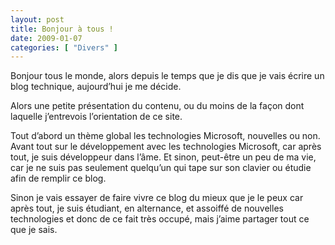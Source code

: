 ```yaml
---
layout: post
title: Bonjour à tous !
date: 2009-01-07
categories: [ "Divers" ]
---
```

Bonjour tous le monde, alors depuis le temps que je dis que je vais écrire un blog technique, aujourd’hui je me décide.

Alors une petite présentation du contenu, ou du moins de la façon dont laquelle j’entrevois l’orientation de ce site.

Tout d’abord un thème global les technologies Microsoft, nouvelles ou non. Avant tout sur le développement avec les technologies Microsoft, car après tout, je suis développeur dans l’âme. Et sinon, peut-être un peu de ma vie, car je ne suis pas seulement quelqu’un qui tape sur son clavier ou étudie afin de remplir ce blog.

Sinon je vais essayer de faire vivre ce blog du mieux que je le peux car après tout, je suis étudiant, en alternance, et assoiffé de nouvelles technologies et donc de ce fait très occupé, mais j’aime partager tout ce que je sais.
